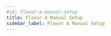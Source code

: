 ```yaml
---
#id: flavor-a-manual-setup
title: Flavor A Manual Setup
sidebar_label: Flavor A Manual Setup
---
```

